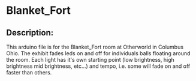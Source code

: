 
# Blanket_Fort

## Description:

This arduino file is for the Blanket_Fort room at Otherworld in Columbus Ohio.
The exhibit fades leds on and off for individuals balls floating
around the room. Each light has it's own starting point (low brightness, high brightness
mid brightness, etc...) and tempo, i.e. some will fade on and off faster than others.


